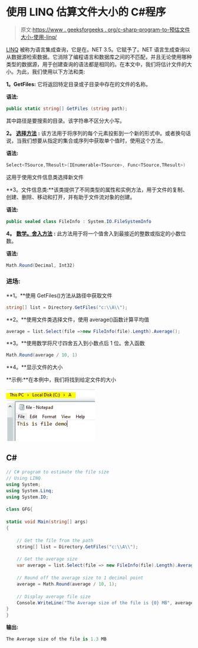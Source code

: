 # 使用 LINQ 估算文件大小的 C#程序

> 原文:[https://www . geeksforgeeks . org/c-sharp-program-to-预估文件大小-使用-linq/](https://www.geeksforgeeks.org/c-sharp-program-to-estimate-the-size-of-file-using-linq/)

[LINQ](https://www.geeksforgeeks.org/linq-language-integrated-query/) 被称为语言集成查询，它是在。NET 3.5。它赋予了。NET 语言生成查询以从数据源检索数据。它消除了编程语言和数据库之间的不匹配，并且无论使用哪种类型的数据源，用于创建查询的语法都是相同的。在本文中，我们将估计文件的大小。为此，我们使用以下方法和类:

**1。GetFiles:** 它将返回特定目录或子目录中存在的文件的名称。

**语法:**

```cs
public static string[] GetFiles (string path);
```

其中路径是要搜索的目录。该字符串不区分大小写。

**2。** [**选择方法**](https://www.geeksforgeeks.org/linq-projection-operator-select/) **:** 该方法用于将序列的每个元素投影到一个新的形式中。或者换句话说，当我们想要从指定的集合或序列中获取单个值时，使用这个方法。

**语法:**

```cs
Select<TSource,TResult>(IEnumerable<TSource>, Func<TSource,TResult>)
```

这用于使用文件信息类选择新文件

**3。文件信息类:**该类提供了不同类型的属性和实例方法，用于文件的复制、创建、删除、移动和打开，并有助于文件流对象的创建。

**语法:**

```cs
public sealed class FileInfo : System.IO.FileSystemInfo
```

**4。** [**数学。舍入方法**](https://www.geeksforgeeks.org/c-sharp-math-round-method-set-1/) **:** 此方法用于将一个值舍入到最接近的整数或指定的小数位数。

**语法:**

```cs
Math.Round(Decimal, Int32)
```

### **进场:**

**1。**使用 GetFiles()方法从路径中获取文件

```cs
string[] list = Directory.GetFiles("c:\\A\\");
```

**2。**使用文件类选择文件，使用 average()函数计算平均值

```cs
average = list.Select(file =>new FileInfo(file).Length).Average();
```

**3。**使用数学将尺寸四舍五入到小数点后 1 位。舍入函数

```cs
Math.Round(average / 10, 1)
```

**4。**显示文件的大小

**示例:**在本例中，我们将找到给定文件的大小

![](img/8bb4dba089960a7d66ca89537cfeefb2.png)

## C#

```cs
// C# program to estimate the file size 
// Using LINQ
using System;
using System.Linq;
using System.IO;

class GFG{

static void Main(string[] args)
{

    // Get the file from the path
    string[] list = Directory.GetFiles("c:\\A\\");

    // Get the average size
    var average = list.Select(file => new FileInfo(file).Length).Average();

    // Round off the average size to 1 decimal point
    average = Math.Round(average / 10, 1);

    // Display average file size
    Console.WriteLine("The Average size of the file is {0} MB", average);
}
}
```

**输出:**

```cs
The Average size of the file is 1.3 MB
```